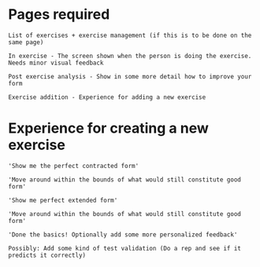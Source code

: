 # Pages required

	List of exercises + exercise management (if this is to be done on the same page)

	In exercise - The screen shown when the person is doing the exercise. Needs minor visual feedback

	Post exercise analysis - Show in some more detail how to improve your form

	Exercise addition - Experience for adding a new exercise

# Experience for creating a new exercise

	'Show me the perfect contracted form'

	'Move around within the bounds of what would still constitute good form'

	'Show me perfect extended form'

	'Move around within the bounds of what would still constitute good form'

	'Done the basics! Optionally add some more personalized feedback'

	Possibly: Add some kind of test validation (Do a rep and see if it predicts it correctly)

